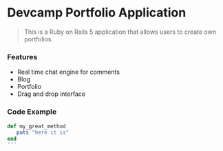 # Devcamp Portfolio Application

> This is a Ruby on Rails 5 application that allows users to create own portfolios.

### Features

- Real time chat engine for comments
- Blog
- Portfolio
- Drag and drop interface

### Code Example

```ruby 
def my_great_method
   puts "here it is"
end
´´´